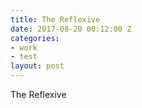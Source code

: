 ```yaml
---
title: The Reflexive
date: 2017-08-20 00:12:00 Z
categories:
- work
- test
layout: post
---
```


The Reflexive